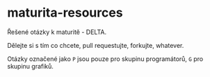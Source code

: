 # maturita-resources
Řešené otázky k maturitě - DELTA. 

Dělejte si s tím co chcete, pull requestujte, forkujte, whatever.

Otázky označené jako `P` jsou pouze pro skupinu programátorů, `G` pro skupinu grafiků.
